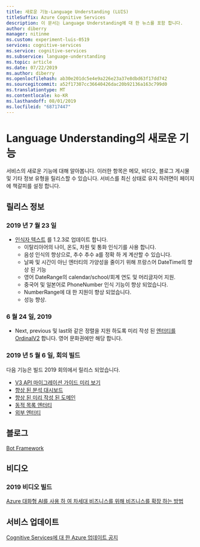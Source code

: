 ```yaml
---
title: 새로운 기능-Language Understanding (LUIS)
titleSuffix: Azure Cognitive Services
description: 이 문서는 Language Understanding에 대 한 뉴스를 포함 합니다.
author: diberry
manager: nitinme
ms.custom: experiment-luis-0519
services: cognitive-services
ms.service: cognitive-services
ms.subservice: language-understanding
ms.topic: article
ms.date: 07/22/2019
ms.author: diberry
ms.openlocfilehash: ab30e201dc5e4e9a226e23a37e8dbd63f17dd742
ms.sourcegitcommit: a52f17307cc36640426dac20b92136a163c799d0
ms.translationtype: MT
ms.contentlocale: ko-KR
ms.lasthandoff: 08/01/2019
ms.locfileid: "68717447"
---
```

# <a name="whats-new-in-language-understanding"></a>Language Understanding의 새로운 기능

서비스의 새로운 기능에 대해 알아봅니다. 이러한 항목은 메모, 비디오, 블로그 게시물 및 기타 정보 유형을 릴리스할 수 있습니다. 서비스를 최신 상태로 유지 하려면이 페이지에 책갈피를 설정 합니다.  

## <a name="release-notes"></a>릴리스 정보 

### <a name="july-23-2019"></a>2019 년 7 월 23 일

* [인식자 텍스트](https://github.com/microsoft/Recognizers-Text/releases/tag/dotnet-v1.2.3) 를 1.2.3로 업데이트 합니다.
    * 이탈리아어의 나이, 온도, 차원 및 통화 인식기를 사용 합니다.
    * 음성 인식의 향상으로, 추수 추수 a를 정확 하 게 계산할 수 있습니다.
    * 날짜 및 시간이 아닌 엔터티의 가양성을 줄이기 위해 프랑스어 DateTime의 향상 된 기능
    * 영어 DateRange의 calendar/school/회계 연도 및 머리글자어 지원.
    * 중국어 및 일본어로 PhoneNumber 인식 기능이 향상 되었습니다.
    * NumberRange에 대 한 지원이 향상 되었습니다.
    * 성능 향상.

### <a name="june-24-2019"></a>6 월 24 일, 2019

* Next, previous 및 last와 같은 정렬을 지원 하도록 미리 작성 된 [엔터티를 OrdinalV2](luis-reference-prebuilt-ordinal-v2.md) 합니다. 영어 문화권에만 해당 합니다.

### <a name="may-6-2019---build-conference"></a>2019 년 5 월 6 일, 회의 빌드

다음 기능은 빌드 2019 회의에서 릴리스 되었습니다.

* [V3 API 마이그레이션 가이드 미리 보기](luis-migration-api-v3.md)
* [향상 된 분석 대시보드](luis-how-to-use-dashboard.md)
* [향상 된 미리 작성 된 도메인](luis-reference-prebuilt-domains.md) 
* [동적 목록 엔터티](luis-migration-api-v3.md#dynamic-lists-passed-in-at-prediction-time)
* [외부 엔터티](luis-migration-api-v3.md#external-entities-passed-in-at-prediction-time)

## <a name="blogs"></a>블로그

[Bot Framework](https://blog.botframework.com/)

## <a name="videos"></a>비디오

### <a name="2019-build-videos"></a>2019 비디오 빌드

[Azure 대화형 AI를 사용 하 여 차세대 비즈니스를 위해 비즈니스를 확장 하는 방법](https://www.youtube.com/watch?v=_k97jd-csuk&feature=youtu.be)

## <a name="service-updates"></a>서비스 업데이트

[Cognitive Services에 대 한 Azure 업데이트 공지](https://azure.microsoft.com/updates/?product=cognitive-services)
